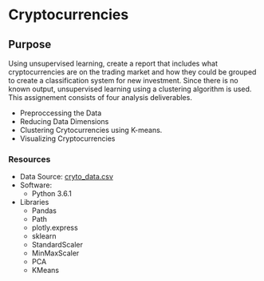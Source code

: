 # Cryptocurrencies

## Purpose
Using unsupervised learning, create a report that includes what cryptocurrencies are on the trading market and how they could be grouped to create a classification system for new investment.   Since there is no known output, unsupervised learning using a clustering algorithm is used.  This assignement consists of four analysis deliverables.
- Preproccessing the Data
- Reducing Data Dimensions
- Clustering Crytocurrencies using K-means.
- Visualizing Cryptocurrencies

### Resources
- Data Source: [cryto_data.csv](https://github.com/stephenanayashilliard/Cryptocurrencies/blob/main/Resources/crypto_data.csv) 
- Software:
  - Python 3.6.1
- Libraries
  - Pandas
  - Path
  - plotly.express
  - sklearn
  - StandardScaler
  - MinMaxScaler
  - PCA
  - KMeans



